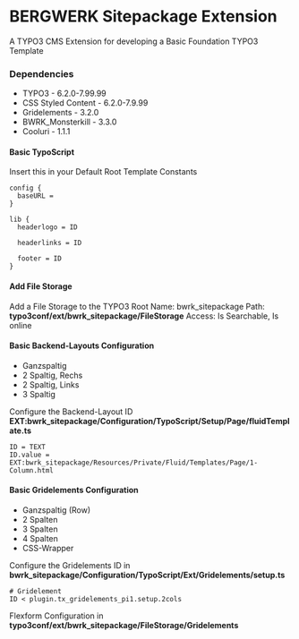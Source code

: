 # BERGWERK Sitepackage Extension

A TYPO3 CMS Extension for developing a Basic Foundation TYPO3 Template

### Dependencies
- TYPO3 - 6.2.0-7.99.99
- CSS Styled Content - 6.2.0-7.9.99
- Gridelements - 3.2.0
- BWRK_Monsterkill - 3.3.0
- Cooluri - 1.1.1


#### Basic TypoScript
Insert this in your Default Root Template Constants

```
config {
  baseURL =
}

lib {
  headerlogo = ID

  headerlinks = ID

  footer = ID
}
```

#### Add File Storage
Add a File Storage to the TYPO3 Root
Name: bwrk_sitepackage
Path: <b>typo3conf/ext/bwrk_sitepackage/FileStorage</b>
Access: Is Searchable, Is online

#### Basic Backend-Layouts Configuration
- Ganzspaltig
- 2 Spaltig, Rechs
- 2 Spaltig, Links
- 3 Spaltig

Configure the Backend-Layout ID <b>EXT:bwrk_sitepackage/Configuration/TypoScript/Setup/Page/fluidTemplate.ts</b>
```
ID = TEXT
ID.value = EXT:bwrk_sitepackage/Resources/Private/Fluid/Templates/Page/1-Column.html
```

#### Basic Gridelements Configuration
- Ganzspaltig (Row)
- 2 Spalten
- 3 Spalten
- 4 Spalten
- CSS-Wrapper

Configure the Gridelements ID in <b>bwrk_sitepackage/Configuration/TypoScript/Ext/Gridelements/setup.ts</b>
```
# Gridelement
ID < plugin.tx_gridelements_pi1.setup.2cols
```
Flexform Configuration in <b>typo3conf/ext/bwrk_sitepackage/FileStorage/Gridelements</b>
